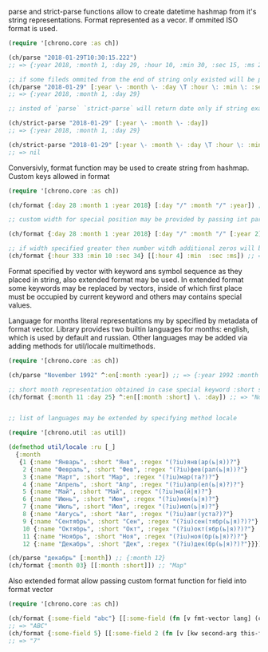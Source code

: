 parse and strict-parse functions allow to create datetime hashmap from it's string representations. Format represented as a vecor. If ommited ISO format is used.

```clj
(require '[chrono.core :as ch])

(ch/parse "2018-01-29T10:30:15.222")
;; => {:year 2018, :month 1, :day 29, :hour 10, :min 30, :sec 15, :ms 222}

;; if some fileds ommited from the end of string only existed will be parsed
(ch/parse "2018-01-29" [:year \- :month \- :day \T :hour \: :min \: :sec \. :ms])
;; => {:year 2018, :month 1, :day 29}

;; insted of `parse` `strict-parse` will return date only if string exactly match

(ch/strict-parse "2018-01-29" [:year \- :month \- :day])
;; => {:year 2018, :month 1, :day 29}

(ch/strict-parse "2018-01-29" [:year \- :month \- :day \T :hour \: :min \: :sec \. :ms])
;; => nil
```
Conversivly, format function may be used to create string from hashmap. Custom keys allowed in format

```clj
(require '[chrono.core :as ch])

(ch/format {:day 28 :month 1 :year 2018} [:day "/" :month "/" :year]) ;; => "29/01/2018"

;; custom width for special position may be provided by passing int parameter to format vector

(ch/format {:day 28 :month 1 :year 2018} [:day "/" :month "/" [:year 2]]) ;; => "29/01/18"

;; if width specified greater then number witdh additional zeros will be added
(ch/format {:hour 333 :min 10 :sec 34} [[:hour 4] :min  :sec :ms]) ;; => "03331034000"
```

Format specified by vector with keyword ans symbol sequence as they placed in string, also extended format may be used. In extended format some keywords may be replaced by vectors, inside of which first place must be occupied by current keyword and others may contains special values.

Language for months literal representations my by specified by metadata of format vector. Library provides two builtin languages for months: english, which is used by default and russian. Other languages may be added via adding methods for util/locale multimethods.

```clj
(require '[chrono.core :as ch])

(ch/parse "November 1992" ^:en[:month :year]) ;; => {:year 1992 :month 11}

;; short month representation obtained in case special keyword :short supplied
(ch/format {:month 11 :day 25} ^:en[[:month :short] \. :day]) ;; => "Nov. 25"


;; list of languages may be extended by specifying method locale

(require '[chrono.util :as util])

(defmethod util/locale :ru [_]
  {:month
   {1 {:name "Январь", :short "Янв", :regex "(?iu)янв(ар(ь|я))?"}
    2 {:name "Февраль", :short "Фев", :regex "(?iu)фев(рал(ь|я))?"}
    3 {:name "Март", :short "Мар", :regex "(?iu)мар(та?)?"}
    4 {:name "Апрель", :short "Апр", :regex "(?iu)апр(ел(ь|я)?)?"}
    5 {:name "Май", :short "Май", :regex "(?iu)ма(й|я)?"}
    6 {:name "Июнь", :short "Июн", :regex "(?iu)июн(ь|я)?"}
    7 {:name "Июль", :short "Июл", :regex "(?iu)июл(ь|я)?"}
    8 {:name "Авгусь", :short "Авг", :regex "(?iu)авг(уста?)?"}
    9 {:name "Сентябрь", :short "Сен", :regex "(?iu)сен(тябр(ь|я)?)?"}
    10 {:name "Октябрь", :short "Окт", :regex "(?iu)окт(ябр(ь|я)?)?"}
    11 {:name "Ноябрь", :short "Ноя", :regex "(?iu)ноя(бр(ь|я)?)?"}
    12 {:name "Декабрь", :short "Дек", :regex "(?iu)дек(бр(ь|я)?)?"}}})

(ch/parse "декабрь" [:month]) ;; {:month 12}
(ch/format {:month 03} [[:month :short]]) ;; "Мар"
```

Also extended format allow passing custom format function for field into format vector

```clj
(require '[chrono.core :as ch])

(ch/format {:some-field "abc"} [[:some-field (fn [v fmt-vector lang] (clojure.string/upper-case v))]])
;; => "ABC"
(ch/format {:some-field 5} [[:some-field 2 (fn [v [kw second-arg this-function] _] (+ v second-arg))]])
;; => "7"
```
